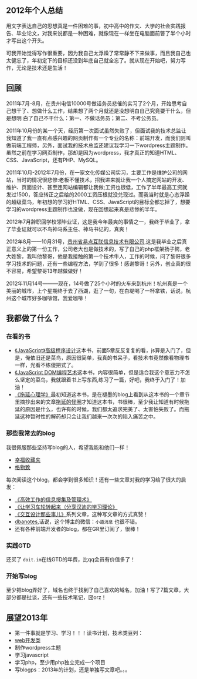 ## 2012年个人总结

用文字表达自己的思想真是一件困难的事，初中高中的作文、大学的社会实践报告、毕业论文，对我来说都是一种困难，就像现在一样坐在电脑面前瞥了半个小时才写出这个开头。

可我开始觉得写作很重要，因为我自己太浮躁了常常静不下来做事，而且我自己也太健忘了，年初定下的目标还没到年底自己就全忘了。就从现在开始吧，努力写作，无论是技术还是生活！

## 回顾

2011年7月-8月，在贵州电信10000号做话务员悲催的实习了2个月，开始思考自己想干了、想做什么工作，结果想了两个月就还是没想明白自己究竟要干什么，但是想明 白了自己不干什么：第一、不做话务员；第二、不考公务员。

2011年10月份的某一个天，经历第一次面试虽然失败了，但面试我的技术总监让我知道了我一直有点感兴趣的网页制作有一个专业的名称：前端开发，而我们则叫做前端工程师，另外，面试我的技术总监还建议我学习一下wordpress主题制作。虽然之前在学习网页制作，那却是因为wordpress，我才真正的知道HTML、CSS、JavaScript，还有PHP、MySQL。

2011年10月-2012年7月份，在一家文化传媒公司实习，主要工作是维护公司的网站，当时的情况很悲惨:老板不懂技术，招我进来就让我一个人搞定网站的开发、维护、页面设计、甚至连网站编辑都让我做;工资也很低，工作了半年最高工资就发过1500，答应转正之后给的2000工资压根就没兑现过。而我当时就是心态浮躁的超级菜鸟，年初想的学习好HTML、CSS、JavaScript的目标全都忘掉了，想要学习的wordpress主题制作也没做，现在回想起来真是悲惨的半年。

2012年7月辞职回学校领毕业证，这是我今年最爽的事情之一，我终于毕业了，拿了毕业证就可以不鸟神马系主任、神马书记的，真爽！

2012年8月——10月31号，[贵州省易点互联信息技术有限公司](http://www.yidianhulian.com),这是我毕业之后真正意义上的第一份工作，公司老大也是做技术的，写了自己的php框架扬子鳄，老大姓黎，我叫他黎哥，他是我接触的第一个技术牛人，工作的时候，问了黎哥很多学习技术的问题，还有一些编程方法，学到了很多！感谢黎哥！另外，创业真的很不容易，希望黎哥13年越做做好！

2012年11月14号———现在，14号做了25个小时的火车来到杭州！杭州真是一个美丽的城市，上个星期终于去了西湖，逛了一句，在白堤喝了一杯拿铁，话说，杭州这个城市好多咖啡馆，我爱咖啡！

## 我都做了什么？

### 在看的书

*   [《JavaScript》高级程序设计](http://book.douban.com/subject/4886879/)这本书，前面5章反反复复的看，js算是入门了，但是，俺依旧还是菜鸟，原因很简单，我真的书呆子，看技术书竟然像看物理书一样，光看不练傻把式了。
*   [《JavaScript DOM编程艺术](http://book.douban.com/subject/6038371/)这本书，内容很简单，但是适合我这个意志力不怎么坚定的菜鸟，我就跟着书上写东西,练习了一篇，好吧，我终于入门了！加油！
*   [《拖延心理学》](http://book.douban.com/subject/4180711/)最初知道这本书，是在褪墨的blog上看到从这本书的一个章节里摘抄出来的文章[拖延的怪圈](http://www.mifengtd.cn/articles/procrastination-circle.html/comment-page-1)才知道这本书，书很棒，至少我让知道有时候拖延的原因是什么，也许有的时候，我们都太追求完美了、太害怕失败了。而拖延这种暂时性的解药却只会让我们越来一次次的陷入痛苦之中。

### 那些我常去的blog

我很佩服那些坚持写blog的人，希望我能和他们一样！

*   [幸福收藏夹](http://sofish.de)
*   [格物致](http://heidixie.blog.sohu.com/)

每次阅读这个blog，都会学到很多知识！还有一些文章对我的学习给了很大的启发：

*   [《高效工作的信息搜集及管理术》](http://heidixie.blog.sohu.com/247551250.html)
*   [《让学习车轮转起来（分享汉迪的学习理论》](http://heidixie.blog.sohu.com/115276170.html)
*   [《交互设计那些事儿》](http://heidixie.blog.sohu.com/186686158.html)系列文章，这种写文章的方式真赞！
*   [dbanotes](http://dbanotes.net/),话说，这个博主的微信：`小道消息` 也很不错。
*   还有各种前端开发者的blog，都在GR里订阅了，很棒！

### 实践GTD

还买了 `doit.im`在线GTD的年费，比qq会员有价值多了！

### 开始写blog

至少把blog弄好了，域名也终于找到了自己喜欢的域名，加油！写了7篇文章，大部分都是扯谈，还有一些技术笔记，囧orz！

## 展望2013年

*   第一件事就是学习、学习！！！读书计划，技术类豆列：
*   [web开发类](http://book.douban.com/doulist/1693779/#sb20390374)
*   制作wordpress主题
*   学习javascript
*   学习php，至少用php独立完成一个项目
*   写blogps：2013年的计划，还是单独写文章吧。。。
